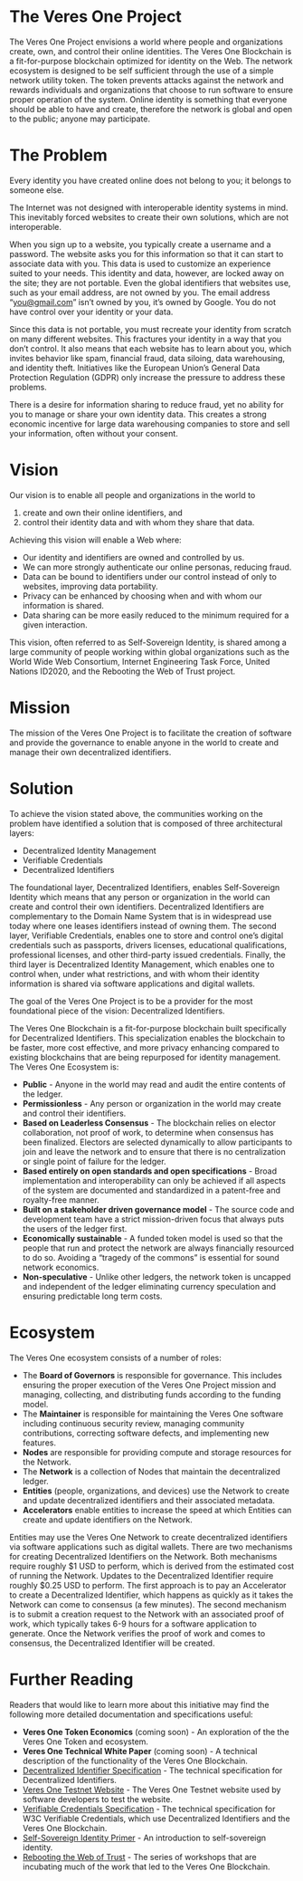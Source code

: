 # The Veres One Project

The Veres One Project envisions a world where people and organizations create, own, and control their online identities. The Veres One Blockchain is a fit-for-purpose blockchain optimized for identity on the Web. The network ecosystem is designed to be self sufficient through the use of a simple network utility token. The token prevents attacks against the network and rewards individuals and organizations that choose to run software to ensure proper operation of the system. Online identity is something that everyone should be able to have and create, therefore the network is global and open to the public; anyone may participate.

# The Problem

Every identity you have created online does not belong to you; it belongs to someone else.

The Internet was not designed with interoperable identity systems in mind. This inevitably forced websites to create their own solutions, which are not interoperable.

When you sign up to a website, you typically create a username and a password. The website asks you for this information so that it can start to associate data with you. This data is used to customize an experience suited to your needs. This identity and data, however, are locked away on the site; they are not portable. Even the global identifiers that websites use, such as your email address, are not owned by you. The email address “you@gmail.com” isn’t owned by you, it’s owned by Google. You do not have control over your identity or your data.

Since this data is not portable, you must recreate your identity from scratch on many different websites. This fractures your identity in a way that you don’t control. It also means that each website has to learn about you, which invites behavior like spam, financial fraud, data siloing, data warehousing, and identity theft. Initiatives like the European Union’s General Data Protection Regulation (GDPR) only increase the pressure to address these problems.

There is a desire for information sharing to reduce fraud, yet no ability for you to manage or share your own identity data. This creates a strong economic incentive for large data warehousing companies to store and sell your information, often without your consent.

# Vision

Our vision is to enable all people and organizations in the world to

1. create and own their online identifiers, and
2. control their identity data and with whom they share that data.

Achieving this vision will enable a Web where:

 * Our identity and identifiers are owned and controlled by us.
 * We can more strongly authenticate our online personas, reducing fraud.
 * Data can be bound to identifiers under our control instead of only to websites, improving data portability.
 * Privacy can be enhanced by choosing when and with whom our information is shared.
 * Data sharing can be more easily reduced to the minimum required for a given interaction.

This vision, often referred to as Self-Sovereign Identity, is shared among a large community of people working within global organizations such as the World Wide Web Consortium, Internet Engineering Task Force, United Nations ID2020, and the Rebooting the Web of Trust project.

# Mission

The mission of the Veres One Project is to facilitate the creation of software and provide the governance to enable anyone in the world to create and manage their own decentralized identifiers.

# Solution

To achieve the vision stated above, the communities working on the problem have identified a solution that is composed of three architectural layers:

 * Decentralized Identity Management
 * Verifiable Credentials
 * Decentralized Identifiers

The foundational layer, Decentralized Identifiers, enables Self-Sovereign Identity which means that any person or organization in the world can create and control their own identifiers. Decentralized Identifiers are complementary to the Domain Name System that is in widespread use today where one leases identifiers instead of owning them. The second layer, Verifiable Credentials, enables one to store and control one’s digital credentials such as passports, drivers licenses, educational qualifications, professional licenses, and other third-party issued credentials. Finally, the third layer is Decentralized Identity Management, which enables one to control when, under what restrictions, and with whom their identity information is shared via software applications and digital wallets.

The goal of the Veres One Project is to be a provider for the most foundational piece of the vision: Decentralized Identifiers.

The Veres One Blockchain is a fit-for-purpose blockchain built specifically for Decentralized Identifiers. This specialization enables the blockchain to be faster, more cost effective, and more privacy enhancing compared to existing blockchains that are being repurposed for identity management. The Veres One Ecosystem is:

 * **Public** - Anyone in the world may read and audit the entire contents of the ledger.
 * **Permissionless** - Any person or organization in the world may create and control their identifiers.
 * **Based on Leaderless Consensus** - The blockchain relies on elector collaboration, not proof of work, to determine when consensus has been finalized. Electors are selected dynamically to allow participants to join and leave the network and to ensure that there is no centralization or single point of failure for the ledger.
 * **Based entirely on open standards and open specifications** - Broad implementation and interoperability can only be achieved if all aspects of the system are documented and standardized in a patent-free and royalty-free manner.
 * **Built on a stakeholder driven governance model** - The source code and development team have a strict mission-driven focus that always puts the users of the ledger first.
 * **Economically sustainable** - A funded token model is used so that the people that run and protect the network are always financially resourced to do so. Avoiding a “tragedy of the commons” is essential for sound network economics.
 * **Non-speculative** - Unlike other ledgers, the network token is uncapped and independent of the ledger eliminating currency speculation and ensuring predictable long term costs.

# Ecosystem

The Veres One ecosystem consists of a number of roles:

 * The **Board of Governors** is responsible for governance. This includes ensuring the proper execution of the Veres One Project mission and managing, collecting, and distributing funds according to the funding model.
 * The **Maintainer** is responsible for maintaining the Veres One software including continuous security review, managing community contributions, correcting software defects, and implementing new features.
 * **Nodes** are responsible for providing compute and storage resources for the Network.
 * The **Network** is a collection of Nodes that maintain the decentralized ledger.
 * **Entities** (people, organizations, and devices) use the Network to create and update decentralized identifiers and their associated metadata.
 * **Accelerators** enable entities to increase the speed at which Entities can create and update identifiers on the Network.

Entities may use the Veres One Network to create decentralized identifiers via software applications such as digital wallets. There are two mechanisms for creating Decentralized Identifiers on the Network. Both mechanisms require roughly $1 USD to perform, which is derived from the estimated cost of running the Network. Updates to the Decentralized Identifier require roughly $0.25 USD to perform. The first approach is to pay an Accelerator to create a Decentralized Identifier, which happens as quickly as it takes the Network can come to consensus (a few minutes).  The second mechanism is to submit a creation request to the Network with an associated proof of work, which typically takes 6-9 hours for a software application to generate. Once the Network verifies the proof of work and comes to consensus, the Decentralized Identifier will be created.

# Further Reading

Readers that would like to learn more about this initiative may find the following more detailed documentation and specifications useful:

* **Veres One Token Economics** (coming soon) - An exploration of the the Veres One Token and ecosystem.
* **Veres One Technical White Paper** (coming soon) - A technical description of the functionality of the Veres One Blockchain.
* [Decentralized Identifier Specification](https://w3c-ccg.github.io/did-spec/) - The technical specification for Decentralized Identifiers.
* [Veres One Testnet Website](https://testnet.veres.one/) - The Veres One Testnet website used by software developers to test the website.
* [Verifiable Credentials Specification](https://w3c.github.io/vc-data-model/) - The technical specification for W3C Verifiable Credentials, which use Decentralized Identifiers and the Veres One Blockchain.
* [Self-Sovereign Identity Primer](https://github.com/WebOfTrustInfo/rebooting-the-web-of-trust-fall2017/blob/master/draft-documents/self-sovereign-identity-primer.md) - An introduction to self-sovereign identity.
* [Rebooting the Web of Trust](http://www.weboftrust.info/) - The series of workshops that are incubating much of the work that led to the Veres One Blockchain.
